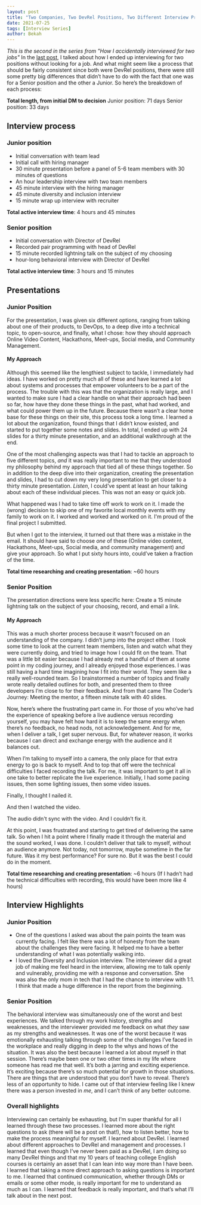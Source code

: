 ```yaml
---
layout: post
title: "Two Companies, Two DevRel Positions, Two Different Interview Processes"
date: 2021-07-25
tags: [Interview Series]
author: Bekah
---
```


_This is the second in the series from "How I accidentally interviewed for two jobs"_
In the [last post](https://bekahhw.github.io/How-I-Accidentally-Interviewed-for-Two-Jobs,-a-series), I talked about how I ended up interviewing for two positions without looking for a job. And what might seem like a process that should be fairly consistent since both were DevRel positions, there were still some pretty big differences that didn’t have to do with the fact that one was for a Senior position and the other a Junior. So here’s the breakdown of each process:

**Total length, from initial DM to decision**
Junior position: 71 days
Senior position: 33 days

## Interview process

### Junior position

- Initial conversation with team lead
- Initial call with hiring manager
- 30 minute presentation before a panel of 5-6 team members with 30 minutes of questions
- An hour leadership interview with two team members
- 45 minute interview with the hiring manager
- 45 minute diversity and inclusion interview
- 15 minute wrap up interview with recruiter

**Total active interview time**: 4 hours and 45 minutes

### Senior position

- Initial conversation with Director of DevRel
- Recorded pair programming with head of DevRel
- 15 minute recorded lightning talk on the subject of my choosing
- hour-long behavioral interview with Director of DevRel

**Total active interview time**: 3 hours and 15 minutes

## Presentations

### Junior Position

For the presentation, I was given six different options, ranging from talking about one of their products, to DevOps, to a deep dive into a technical topic, to open-source, and finally, what I chose: how they should approach Online Video Content, Hackathons, Meet-ups, Social media, and Community Management.

#### My Approach

Although this seemed like the lengthiest subject to tackle, I immediately had ideas. I have worked on pretty much all of these and have learned a lot about systems and processes that empower volunteers to be a part of the process. The trouble with this was that the organization is really large, and I wanted to make sure I had a clear handle on what their approach had been so far, how have they done these things in the past, what had worked, and what could power them up in the future.
Because there wasn’t a clear home base for these things on their site, this process took a long time. I learned a lot about the organization, found things that I didn’t know existed, and started to put together some notes and slides. In total, I ended up with 24 slides for a thirty minute presentation, and an additional walkthrough at the end.

One of the most challenging aspects was that I had to tackle an approach to five different topics, _and_ it was really important to me that they understood my philosophy behind my approach that tied all of these things together. So in addition to the deep dive into their organization, creating the presentation and slides, I had to cut down my very long presentation to get closer to a thirty minute presentation. _Listen_, I could’ve spent at least an hour talking about each of these individual pieces. This was not an easy or quick job.

What happened was I had to take time off work to work on it. I made the (wrong) decision to skip one of my favorite local monthly events with my family to work on it. I worked and worked and worked on it. I'm proud of the final project I submitted.

But when I got to the interview, it turned out that there was a mistake in the email. It should have said to choose _one_ of these (Online video content, Hackathons, Meet-ups, Social media, and community management) and give your approach. So what I put sixty hours into, could’ve taken a fraction of the time.

**Total time researching and creating presentation**: ~60 hours

### Senior Position

The presentation directions were less specific here: Create a 15 minute lightning talk on the subject of your choosing, record, and email a link.

#### My Approach

This was a much shorter process because it wasn’t focused on an understanding of the company. I didn’t jump into the project either. I took some time to look at the current team members, listen and watch what they were currently doing, and tried to image how I could fit on the team. That was a little bit easier because I had already met a handful of them at some point in my coding journey, and I already enjoyed those experiences.
I was still having a hard time imagining how I fit into their world. They seem like a really well-rounded team. So I brainstormed a number of topics and finally wrote really detailed outlines for both, and presented them to three developers I’m close to for their feedback. And from that came The Coder’s Journey: Meeting the mentor, a fifteen minute talk with 40 slides.

Now, here’s where the frustrating part came in. For those of you who’ve had the experience of speaking before a live audience versus recording yourself, you may have felt how hard it is to keep the same energy when there’s no feedback, no head nods, not acknowledgement. And for me, when I deliver a talk, I get super nervous. But, for whatever reason, it works because I can direct and exchange energy with the audience and it balances out.

When I’m talking to myself into a camera, the only place for that extra energy to go is back to myself. And to top that off were the technical difficulties I faced recording the talk. For me, it was important to get it all in one take to better replicate the live experience. Initially, I had some pacing issues, then some lighting issues, then some video issues.

Finally, I thought I nailed it.

And then I watched the video.

The audio didn't sync with the video. And I couldn’t fix it.

At this point, I was frustrated and starting to get tired of delivering the same talk. So when I hit a point where I finally made it through the material and the sound worked, I was done. I couldn’t deliver that talk to myself, without an audience anymore. Not today, not tomorrow, maybe sometime in the far future. Was it my best performance? For sure no. But it was the best I could do in the moment.

**Total time researching and creating presentation**: ~6 hours (If I hadn’t had the technical difficulties with recording, this would have been more like 4 hours)

## Interview Highlights

### Junior Position

- One of the questions I asked was about the pain points the team was currently facing. I felt like there was a lot of honesty from the team about the challenges they were facing. It helped me to have a better understanding of what I was potentially walking into.
- I loved the Diversity and Inclusion interview. The interviewer did a great job of making me feel heard in the interview, allowing me to talk openly and vulnerably, providing me with a response and conversation. She was also the only mom in tech that I had the chance to interview with 1:1. I think that made a huge difference in the report from the beginning.

### Senior Position

The behavioral interview was simultaneously one of the worst and best experiences. We talked through my work history, strengths and weaknesses, and the interviewer provided me feedback on what _they_ saw as my strengths and weaknesses. It was one of the worst because it was emotionally exhausting talking through some of the challenges I’ve faced in the workplace and really digging in deep to the whys and hows of the situation. It was also the best because I learned a lot about myself in that session. There’s maybe been one or two other times in my life where someone has read me that well. It’s both a jarring and exciting experience. It’s exciting because there’s so much potential for growth in those situations. There are things that are understood that you don’t have to reveal. There’s less of an opportunity to hide. I came out of that interview feeling like I knew there was a person invested in _me_, and I can’t think of any better outcome.

### Overall highlights

Interviewing can certainly be exhausting, but I’m super thankful for all I learned through these two processes. I learned more about the right questions to ask (there will be a post on that!), how to listen better, how to make the process meaningful for myself. I learned about DevRel. I learned about different approaches to DevRel and management and processes. I learned that even though I’ve never been paid as a DevRel, I am doing so many DevRel things and that my 10 years of teaching college English courses is certainly an asset that I can lean into way more than I have been. I learned that taking a more direct approach to asking questions is important to me. I learned that continued communication, whether through DMs or emails or some other mode, is really important for me to understand as much as I can. I learned that feedback is really important, and that’s what I’ll talk about in the next post.
